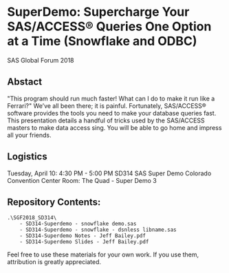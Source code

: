 
# SuperDemo: Supercharge Your SAS/ACCESS® Queries One Option at a Time (Snowflake and ODBC)
SAS Global Forum 2018

## Abstact
"This program should run much faster! What can I do to make it run like a Ferrari?" We’ve all been there; it is painful. Fortunately, SAS/ACCESS® software provides the tools you need to make your database queries fast. This presentation details a handful of tricks used by the SAS/ACCESS masters to make data access sing. You will be able to go home and impress all your friends.

## Logistics
Tuesday, April 10: 4:30 PM  - 5:00 PM 
SD314 
SAS Super Demo 
Colorado Convention Center 
Room: The Quad - Super Demo 3 

## Repository Contents:
<pre><code>.\SGF2018_SD314\
	- SD314-Superdemo - snowflake demo.sas
	- SD314-Superdemo - snowflake - dsnless libname.sas
	- SD314-Superdemo Notes - Jeff Bailey.pdf
	- SD314-Superdemo Slides - Jeff Bailey.pdf</code></pre>



Feel free to use these materials for your own work. If you use them, attribution is greatly appreciated.
